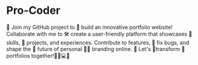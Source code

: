 # Pro-Coder
🤝 Join my GitHub project to 🔨 build an innovative portfolio website! Collaborate with me to 🛠️ create a user-friendly platform that showcases 🧠 skills, 📂 projects, and experiences. Contribute to features, 🐞 fix bugs, and shape the 🔮 future of personal 🧑‍💼 branding online. 🎉 Let's 🧬transform 📁  portfolios together!🤝🌟💻🚀
